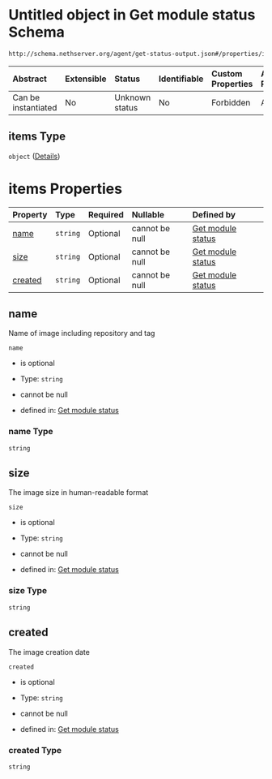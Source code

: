 # Untitled object in Get module status Schema

```txt
http://schema.nethserver.org/agent/get-status-output.json#/properties/images/items
```



| Abstract            | Extensible | Status         | Identifiable | Custom Properties | Additional Properties | Access Restrictions | Defined In                                                                      |
| :------------------ | :--------- | :------------- | :----------- | :---------------- | :-------------------- | :------------------ | :------------------------------------------------------------------------------ |
| Can be instantiated | No         | Unknown status | No           | Forbidden         | Allowed               | none                | [get-status-output.json\*](agent/get-status-output.json "open original schema") |

## items Type

`object` ([Details](get-status-output-properties-images-items.md))

# items Properties

| Property            | Type     | Required | Nullable       | Defined by                                                                                                                                                                                   |
| :------------------ | :------- | :------- | :------------- | :------------------------------------------------------------------------------------------------------------------------------------------------------------------------------------------- |
| [name](#name)       | `string` | Optional | cannot be null | [Get module status](get-status-output-properties-images-items-properties-name.md "http://schema.nethserver.org/agent/get-status-output.json#/properties/images/items/properties/name")       |
| [size](#size)       | `string` | Optional | cannot be null | [Get module status](get-status-output-properties-images-items-properties-size.md "http://schema.nethserver.org/agent/get-status-output.json#/properties/images/items/properties/size")       |
| [created](#created) | `string` | Optional | cannot be null | [Get module status](get-status-output-properties-images-items-properties-created.md "http://schema.nethserver.org/agent/get-status-output.json#/properties/images/items/properties/created") |

## name

Name of image including repository and tag

`name`

*   is optional

*   Type: `string`

*   cannot be null

*   defined in: [Get module status](get-status-output-properties-images-items-properties-name.md "http://schema.nethserver.org/agent/get-status-output.json#/properties/images/items/properties/name")

### name Type

`string`

## size

The image size in human-readable format

`size`

*   is optional

*   Type: `string`

*   cannot be null

*   defined in: [Get module status](get-status-output-properties-images-items-properties-size.md "http://schema.nethserver.org/agent/get-status-output.json#/properties/images/items/properties/size")

### size Type

`string`

## created

The image creation date

`created`

*   is optional

*   Type: `string`

*   cannot be null

*   defined in: [Get module status](get-status-output-properties-images-items-properties-created.md "http://schema.nethserver.org/agent/get-status-output.json#/properties/images/items/properties/created")

### created Type

`string`
